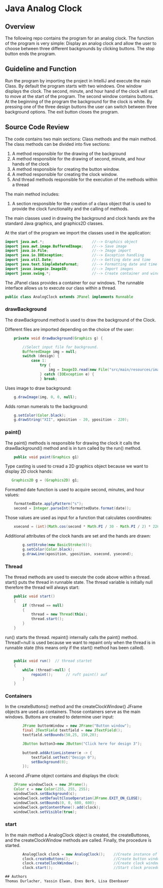 # Java Analog Clock
## Overview
The following repo contains the program for an analog clock. The function of the program is very simple: Display an analog clock and allow the user to choose between three different backgrounds by clicking buttons. The stop button ends the program.

## Guideline and Function
Run the program by importing the project in IntelliJ and execute the main Class. By default the program starts with two windows. One window displays the clock. The second, minute, and hour hand of the clock will start to move at the start of the program. The second window contains buttons. At the beginning of the program the background for the clock is white. By pressing one of the three design buttons the user can switch between three background options. The exit button closes the program.

## Source Code Review
The code contains two main sections: Class methods and the main method. The class methods can be divided into five sections: 

1. A method responsible for the drawing of the background
2. A method responsible for the drawing of second, minute, and hour hands of the clock
3. A method responsible for creating the button window.
4. A method responsible for creating the clock window.
5. And thread methods responsible for the execution of the methods within a thread

The main method includes:
1. A section responsible for the creation of a class object that is used to provide the clock functionality and the calling of methods.

The main classes used in drawing the background and clock hands are the standard Java graphics, and graphics2D classes.

At the start of the program we import the classes used in the application:
```java
import java.awt.*;                      //--> Graphics object
import java.awt.image.BufferedImage;    //--> Save image
import java.io.File;                    //--> Image import
import java.io.IOException;             //--> Exception handling
import java.util.Date;                  //--> Getting date and time
import java.text.SimpleDateFormat;      //--> Formatting date and time
import javax.imageio.ImageIO;           //--> Import images
import javax.swing.*;                   //--> Create container and windows
```

The JPanel class provides a container for our windows. The runnable interface allows us to execute our class within a thread.
```java
public class AnalogClock extends JPanel implements Runnable
```
### drawBackground

The drawBackground method is used to draw the background of the Clock. 

Different files are imported depending on the choice of the user:
```java
    private void drawBackground(Graphics g) {

        //Select input file for background.
        BufferedImage img = null;
        switch (design) {
            case 1:
                try {
                    img = ImageIO.read(new File("src/main/resources/image0.jpg"));
                } catch (IOException e) {
                } break;
```

Uses image to draw background:
```java
    g.drawImage(img, 0, 0, null);
```
Adds roman numerals to the background:
```java
    g.setColor(Color.black);
    g.drawString("XII", xposition - 20, yposition - 220);
```

### paint()

The paint() methods is responsible for drawing the clock it calls the drawBackground() method and is in turn called by the run() method.
```java
    public void paint(Graphics g1)
```

Type casting is used to cread a 2D graphics object because we want to display 2D clock hands:
```java
   Graphics2D g = (Graphics2D) g1;
```

Formatted date function is used to acquire second, minutes, and hour values:
```java
    formattedDate.applyPattern("s");
    second = Integer.parseInt(formattedDate.format(date));
```
Those values are used as input for a function that calculates coordinates:
```java
    xsecond = (int)(Math.cos(second * Math.PI / 30 - Math.PI / 2) * 220 + xposition);
```
Additional attributes of the clock hands are set and the hands are drawn:
```java
        g.setStroke(new BasicStroke(6)); 
        g.setColor(Color.black);
        g.drawLine(xposition, yposition, xsecond, ysecond);
```

### Thread

The thread methods are used to execute the code above within a thread. start() puts the thread in runnable state. The thread variable is initially null therefore the thread will always start: 
```java
    public void start()
    {
        if (thread == null)
        {
            thread = new Thread(this);
            thread.start();
        }
    }
```
run() starts the thread. repaint() internally calls the paint() method. Thread!=null is used because we want to repaint only when the thread is in runnable state (this means only if the start() method has been called).
```java

    public void run()  // thread startet
    {
        while (thread!=null) {
            repaint();      // ruft paint() auf
        }
    }

```

### Containers

In the createButtons() method and the createClockWindow() JFrame objects are used as containers. Those containers serve as the main windows.
Buttons are created to determine user input:
```java
        JFrame buttonWindow = new JFrame("Button window");
        final JTextField textfield = new JTextField();
        textfield.setBounds(50,25, 150,20);

        JButton button3=new JButton("Click here for design 3");
        
        button0.addActionListener(e -> {
            textfield.setText("Design 0");
            setBackground(0);
        });
 ```   
A second JFrame object contains and displays the clock:
```java
    JFrame windowClock = new JFrame();
    Color c = new Color(255, 255, 255);
    windowClock.setBackground(c);
    windowClock.setDefaultCloseOperation(JFrame.EXIT_ON_CLOSE);
    windowClock.setBounds(0, 0, 600, 600);
    windowClock.getContentPane().add(clock);
    windowClock.setVisible(true);
```
### start
In the main method a AnalogClock object is created, the createButtones, and the createClockWindow methods are called. Finally, the procedure is started.
```java
        AnalogClock clock = new AnalogClock();    //Create instance of the class AnalogClock
        clock.createButtons();                    //Create button window
        clock.createClockWindow();                //Create clock window
        clock.start();                            //Start clock procedure```

## Authors
Thomas Durlacher, Yassin Elwan, Enes Berk, Lisa Ebenbauer
